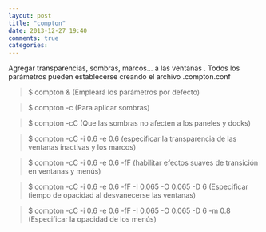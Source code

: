 ```yaml
---
layout: post
title: "compton"
date: 2013-12-27 19:40
comments: true
categories: 
---
```

Agregar transparencias, sombras, marcos... a las ventanas . Todos los parámetros pueden establecerse creando el archivo .compton.conf

>$ compton & (Empleará los parámetros por defecto) 

>$ compton -c (Para aplicar sombras) 

>$ compton -cC (Que las sombras no afecten a los paneles y docks) 

>$ compton -cC -i 0.6 -e 0.6 (especificar la transparencia de las ventanas inactivas y los marcos) 

>$ compton -cC -i 0.6 -e 0.6 -fF (habilitar efectos suaves de transición en ventanas y menús) 

>$ compton -cC -i 0.6 -e 0.6 -fF -I 0.065 -O 0.065 -D 6 (Especificar tiempo de opacidad al desvanecerse las ventanas) 

>$ compton -cC -i 0.6 -e 0.6 -fF -I 0.065 -O 0.065 -D 6 -m 0.8 (Especificar la opacidad de los menús)

